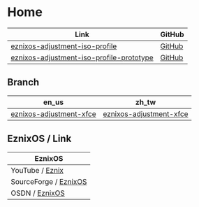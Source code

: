 

# Home

| Link | GitHub |
| ---- | ------ |
| [eznixos-adjustment-iso-profile](https://samwhelp.github.io/eznixos-adjustment-iso-profile/) | [GitHub](https://github.com/samwhelp/eznixos-adjustment-iso-profile) |
| [eznixos-adjustment-iso-profile-prototype](https://samwhelp.github.io/eznixos-adjustment-iso-profile-prototype/) | [GitHub](https://github.com/samwhelp/eznixos-adjustment-iso-profile-prototype) |




## Branch

| en_us | zh_tw |
| --- | --- |
| [eznixos-adjustment-xfce](https://github.com/samwhelp/eznixos-adjustment-iso-profile-prototype/tree/main/debian-12/locale/en_us/eznixos-adjustment-xfce) | [eznixos-adjustment-xfce](https://github.com/samwhelp/eznixos-adjustment-iso-profile-prototype/tree/main/debian-12/locale/zh_tw/eznixos-adjustment-xfce) |




## EznixOS / Link

| EznixOS |
| --- |
| YouTube / [Eznix](https://www.youtube.com/c/eznix/videos) |
| SourceForge / [EznixOS](https://sourceforge.net/projects/eznixos/) |
| OSDN / [EznixOS](https://osdn.net/projects/eznix-os/) |

